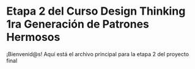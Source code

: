 # Etapa 2 del Curso Design Thinking 1ra Generación de Patrones Hermosos

¡Bienvenid@s!
Aquí está el archivo principal para la etapa 2 del proyecto final
